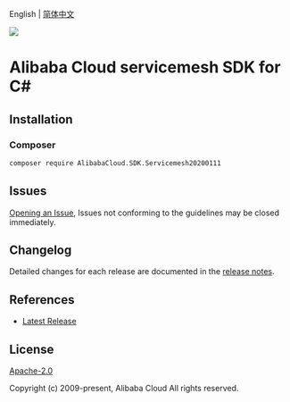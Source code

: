 English | [简体中文](README-CN.md)

![](https://aliyunsdk-pages.alicdn.com/icons/AlibabaCloud.svg)

# Alibaba Cloud servicemesh SDK for C#

## Installation

### Composer

```bash
composer require AlibabaCloud.SDK.Servicemesh20200111
```

## Issues

[Opening an Issue](https://github.com/aliyun/alibabacloud-csharp-sdk/issues/new), Issues not conforming to the guidelines may be closed immediately.

## Changelog

Detailed changes for each release are documented in the [release notes](./ChangeLog.md).

## References

* [Latest Release](https://github.com/aliyun/alibabacloud-csharp-sdk/)

## License

[Apache-2.0](http://www.apache.org/licenses/LICENSE-2.0)

Copyright (c) 2009-present, Alibaba Cloud All rights reserved.
